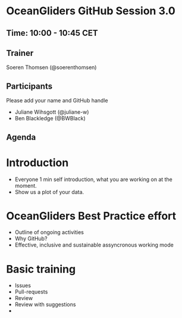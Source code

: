 # OceanGliders GitHub Session 3.0
## Time: 10:00 - 10:45 CET

## Trainer
Soeren Thomsen (@soerenthomsen)

## Participants 
Please add your name and GitHub handle
- Juliane Wihsgott (@juliane-w)
- Ben Blackledge (@BWBlack)

## Agenda 

# Introduction
- Everyone 1 min self introduction, what you are working on at the moment.
- Show us a plot of your data.

# OceanGliders Best Practice effort
- Outline of ongoing activities
- Why GitHub?
- Effective, inclusive and sustainable assyncronous working mode

# Basic training
- Issues
- Pull-requests
- Review
- Review with suggestions 
- 



